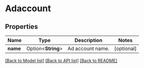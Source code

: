 # Adaccount

## Properties

Name | Type | Description | Notes
------------ | ------------- | ------------- | -------------
**name** | Option<**String**> | Ad account name. | [optional]

[[Back to Model list]](../README.md#documentation-for-models) [[Back to API list]](../README.md#documentation-for-api-endpoints) [[Back to README]](../README.md)



